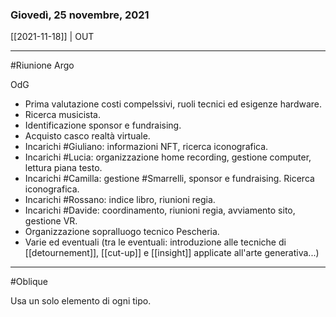 ### Giovedì, 25 novembre, 2021

[[2021-11-18]] | OUT

---

#Riunione Argo

OdG

- Prima valutazione costi compelssivi, ruoli tecnici ed esigenze hardware.
- Ricerca musicista.
- Identificazione sponsor e fundraising.
- Acquisto casco realtà virtuale.
- Incarichi #Giuliano: informazioni NFT, ricerca iconografica.
- Incarichi #Lucia: organizzazione home recording, gestione computer, lettura piana testo.
- Incarichi #Camilla: gestione #Smarrelli, sponsor e fundraising. Ricerca iconografica.
- Incarichi #Rossano: indice libro, riunioni regia.
- Incarichi #Davide: coordinamento, riunioni regia, avviamento sito, gestione VR. 
- Organizzazione sopralluogo tecnico Pescheria.
- Varie ed eventuali (tra le eventuali: introduzione alle tecniche di [[detournement]], [[cut-up]] e [[insight]] applicate all'arte generativa...)

---

#Oblique

Usa un solo elemento di ogni tipo.